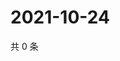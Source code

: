 # 2021-10-24

共 0 条

<!-- BEGIN WEIBO -->
<!-- 最后更新时间 Sun Oct 24 2021 11:08:45 GMT+0800 (China Standard Time) -->

<!-- END WEIBO -->
